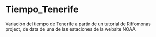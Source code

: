 # Tiempo_Tenerife
Variación del tiempo de Tenerife a partir de un tutorial de Riffomonas project, de data de una de las estaciones de la website NOAA 
